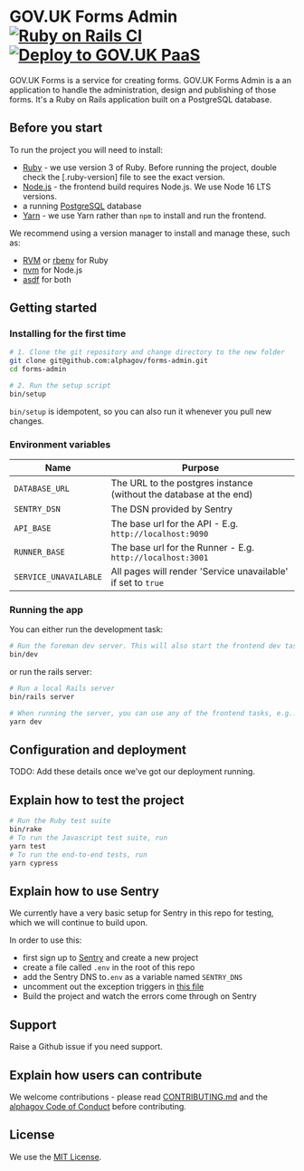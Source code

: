# GOV.UK Forms Admin [![Ruby on Rails CI](https://github.com/alphagov/forms-admin/actions/workflows/rubyonrails.yml/badge.svg)](https://github.com/alphagov/forms-admin/actions/workflows/rubyonrails.yml) [![Deploy to GOV.UK PaaS](https://github.com/alphagov/forms-admin/actions/workflows/deploy.yml/badge.svg)](https://github.com/alphagov/forms-admin/actions/workflows/deploy.yml)

GOV.UK Forms is a service for creating forms. GOV.UK Forms Admin is a an application to handle the administration, design and publishing of those forms. It's a Ruby on Rails application built on a PostgreSQL database.

## Before you start

To run the project you will need to install:

- [Ruby](https://www.ruby-lang.org/en/) - we use version 3 of Ruby. Before running the project, double check the [.ruby-version] file to see the exact version.
- [Node.js](https://nodejs.org/en/) - the frontend build requires Node.js. We use Node 16 LTS versions.
- a running [PostgreSQL](https://www.postgresql.org/) database
- [Yarn](https://yarnpkg.com/) - we use Yarn rather than `npm` to install and run the frontend.

We recommend using a version manager to install and manage these, such as:

- [RVM](https://rvm.io/) or [rbenv](https://github.com/rbenv/rbenv) for Ruby
- [nvm](https://github.com/nvm-sh/nvm) for Node.js
- [asdf](https://github.com/asdf-vm/asdf) for both

## Getting started

### Installing for the first time

```bash
# 1. Clone the git repository and change directory to the new folder
git clone git@github.com:alphagov/forms-admin.git
cd forms-admin

# 2. Run the setup script
bin/setup
```

`bin/setup` is idempotent, so you can also run it whenever you pull new changes.

### Environment variables

| Name                  | Purpose                                                            |
| --------------------- | ------------------------------------------------------------------ |
| `DATABASE_URL`        | The URL to the postgres instance (without the database at the end) |
| `SENTRY_DSN`          | The DSN provided by Sentry                                         |
| `API_BASE`            | The base url for the API - E.g. `http://localhost:9090`            |
| `RUNNER_BASE`         | The base url for the Runner - E.g. `http://localhost:3001`         |
| `SERVICE_UNAVAILABLE` | All pages will render 'Service unavailable' if set to `true`       |

### Running the app

You can either run the development task:

```bash
# Run the foreman dev server. This will also start the frontend dev task
bin/dev
```

or run the rails server:

```bash
# Run a local Rails server
bin/rails server

# When running the server, you can use any of the frontend tasks, e.g.:
yarn dev
```

## Configuration and deployment

TODO: Add these details once we've got our deployment running.

## Explain how to test the project

```bash
# Run the Ruby test suite
bin/rake
# To run the Javascript test suite, run
yarn test
# To run the end-to-end tests, run
yarn cypress
```

## Explain how to use Sentry

We currently have a very basic setup for Sentry in this repo for testing, which we will continue to build upon.

In order to use this:

- first sign up to [Sentry](https://sentry.io) and create a new project
- create a file called `.env` in the root of this repo
- add the Sentry DNS to`.env` as a variable named `SENTRY_DNS`
- uncomment out the exception triggers in [this file](config/initializers/sentry.rb)
- Build the project and watch the errors come through on Sentry

## Support

Raise a Github issue if you need support.

## Explain how users can contribute

We welcome contributions - please read [CONTRIBUTING.md](CONTRIBUTING.md) and the [alphagov Code of Conduct](https://github.com/alphagov/.github/blob/main/CODE_OF_CONDUCT.md) before contributing.

## License

We use the [MIT License](https://opensource.org/licenses/MIT).

